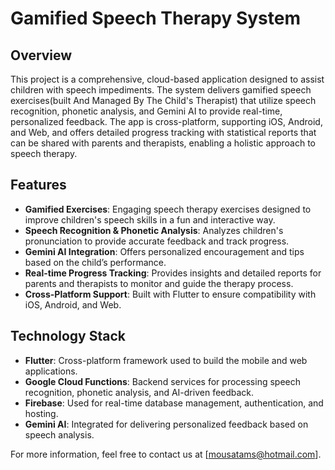 
# Gamified Speech Therapy System

## Overview

This project is a comprehensive, cloud-based application designed to assist children with speech impediments. The system delivers gamified speech exercises(built And Managed By The Child's Therapist) that utilize speech recognition, phonetic analysis, and Gemini AI to provide real-time, personalized feedback. The app is cross-platform, supporting iOS, Android, and Web, and offers detailed progress tracking with statistical reports that can be shared with parents and therapists, enabling a holistic approach to speech therapy.

## Features

- **Gamified Exercises**: Engaging speech therapy exercises designed to improve children's speech skills in a fun and interactive way.
- **Speech Recognition & Phonetic Analysis**: Analyzes children's pronunciation to provide accurate feedback and track progress.
- **Gemini AI Integration**: Offers personalized encouragement and tips based on the child’s performance.
- **Real-time Progress Tracking**: Provides insights and detailed reports for parents and therapists to monitor and guide the therapy process.
- **Cross-Platform Support**: Built with Flutter to ensure compatibility with iOS, Android, and Web.

## Technology Stack

- **Flutter**: Cross-platform framework used to build the mobile and web applications.
- **Google Cloud Functions**: Backend services for processing speech recognition, phonetic analysis, and AI-driven feedback.
- **Firebase**: Used for real-time database management, authentication, and hosting.
- **Gemini AI**: Integrated for delivering personalized feedback based on speech analysis.

For more information, feel free to contact us at [mousatams@hotmail.com].
